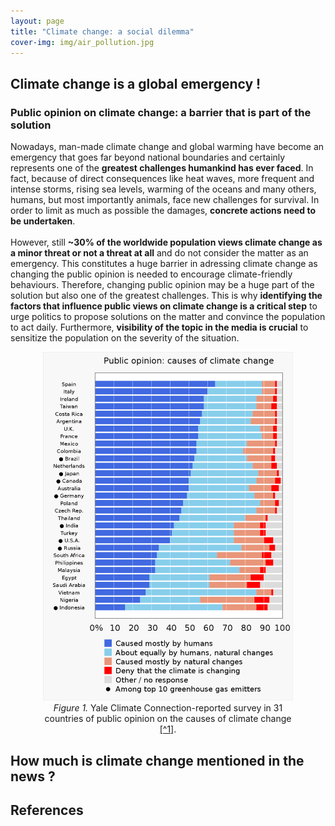 ```yaml
---
layout: page
title: "Climate change: a social dilemma"
cover-img: img/air_pollution.jpg
---
```

## Climate change is a global emergency !
### Public opinion on climate change: a barrier that is part of the solution
Nowadays, man-made climate change and global warming have become an emergency that goes far beyond national boundaries and certainly represents one of the **greatest challenges humankind has ever faced**. In fact, because of direct consequences like heat waves, more frequent and intense storms, rising sea levels, warming of the oceans and many others, humans, but most importantly animals, face new challenges for survival. In order to limit as much as possible the damages, **concrete actions need to be undertaken**.<br />
<br />
However, still **~30% of the worldwide population views climate change as a minor threat or not a threat at all** and do not consider the matter as an emergency. This constitutes a huge barrier in adressing climate change as changing the public opinion is needed to encourage climate-friendly behaviours. Therefore, changing public opinion may be a huge part of the solution but also one of the greatest challenges. This is why **identifying the factors that influence public views on climate change is a critical step** to urge politics to propose solutions on the matter and convince the population to act daily. Furthermore, **visibility of the topic in the media is crucial** to sensitize the population on the severity of the situation.

<figure align="center">
    <img src="img/Public_opinions.svg.png" alt="opinions" width="400"/>
    <figcaption><em>Figure 1.</em> Yale Climate Connection-reported survey in 31 countries of public opinion on the causes of climate change <a href=[^1]>[^1]</a>.</figcaption>
</figure>


## How much is climate change mentioned in the news ?

## References

[^1]: [Yale programm on climate change communication, *International Public Opinion on Climate Change*, 2021](https://climatecommunication.yale.edu/wp-content/uploads/2021/06/international-climate-opinion-february-2021d.pdf)


